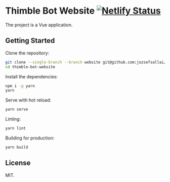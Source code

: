 # Thimble Bot Website [![Netlify Status](https://api.netlify.com/api/v1/badges/dc1605cb-28e8-43b2-b0f5-29ad1f824207/deploy-status)](https://app.netlify.com/sites/thimble-bot/deploys)

The project is a Vue application.

## Getting Started

Clone the repository:

```sh
git clone --single-branch --branch website git@github.com:jozsefsallai/thimble-bot thimble-bot-website
cd thimble-bot-website
```

Install the dependencies:

```sh
npm i -g yarn
yarn
```

Serve with hot reload:

```sh
yarn serve
```

Linting:

```sh
yarn lint
```

Building for production:

```sh
yarn build
```

## License

MIT.
